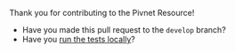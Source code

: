 Thank you for contributing to the Pivnet Resource!

- Have you made this pull request to the `develop` branch?
- Have you [run the tests locally](https://github.com/anynines/pivnet-resource#running-the-tests)?
